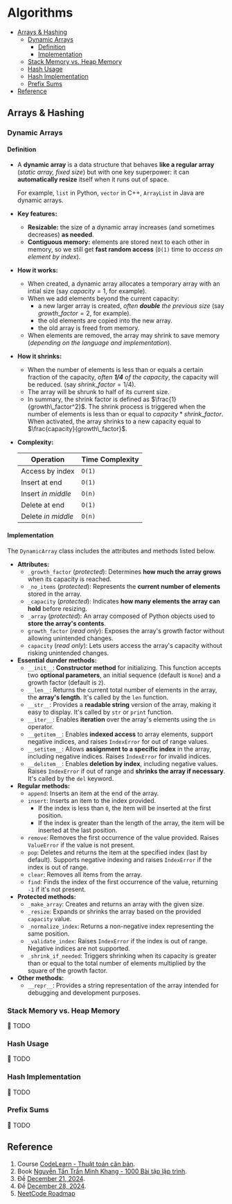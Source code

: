 # Algorithms  <!-- omit in toc -->

- [Arrays \& Hashing](#arrays--hashing)
  - [Dynamic Arrays](#dynamic-arrays)
    - [Definition](#definition)
    - [Implementation](#implementation)
  - [Stack Memory vs. Heap Memory](#stack-memory-vs-heap-memory)
  - [Hash Usage](#hash-usage)
  - [Hash Implementation](#hash-implementation)
  - [Prefix Sums](#prefix-sums)
- [Reference](#reference)


## Arrays & Hashing

### Dynamic Arrays

#### Definition

- A **dynamic array** is a data structure that behaves **like a regular array** (*static array, fixed size*) but with one key superpower: it can **automatically resize** itself when it runs out of space.

  For example, `list` in Python, `vector` in C++, `ArrayList` in Java are dynamic arrays.

- **Key features:**
  - **Resizable:** the size of a dynamic array increases (and sometimes decreases) **as needed**.
  - **Contiguous memory:** elements are stored next to each other in memory, so we still get **fast random access** (`O(1)` time to *access an element by index*).

- **How it works:**
  - When created, a dynamic array allocates a temporary array with an intial size (say $capacity = 1$, for example).
  - When we add elements beyond the current capacity:
    - a new larger array is created, *often **double** the previous size* (say $growth\_factor = 2$, for example).
    - the old elements are copied into the new array.
    - the old array is freed from memory.
  - When elements are removed, the array may shrink to save memory (*depending on the language and implementation*).
- **How it shrinks:**
  - When the number of elements is less than or equals a certain fraction of the capacity, *often **1/4** of the capacity*, the capacity will be reduced. (say $shrink\_factor = 1/4$).
  - The array will be shrunk to half of its current size.
  - In summary, the shrink factor is defined as $\frac{1}{growth\_factor^2}$. The shrink process is triggered when the number of elements is less than or equal to $capacity * shrink\_factor$. When activated, the array shrinks to a new capacity equal to $\frac{capacity}{growth\_factor}$.

- **Complexity:**

  | Operation          | Time Complexity |
  |--------------------|-----------------|
  | Access by index    | `O(1)`          |
  | Insert at end      | `O(1)`          |
  | Insert *in middle* | `O(n)`          |
  | Delete at end      | `O(1)`          |
  | Delete *in middle* | `O(n)`          |

#### Implementation

The `DynamicArray` class includes the attributes and methods listed below.

- **Attributes:**
  - `_growth_factor` (*protected*): Determines **how much the array grows** when its capacity is reached.
  - `_no_items` (*protected*): Represents the **current number of elements** stored in the array.
  - `_capacity` (*protected*): Indicates **how many elements the array can hold** before resizing.
  - `_array` (*protected*): An array composed of Python objects used to **store the array's contents**.
  - `growth_factor` (*read only*): Exposes the array's growth factor without allowing unintended changes.
  - `capacity` (*read only*): Lets users access the array's capacity without risking unintended changes.
- **Essential dunder methods:**
  - `__init__`: **Constructor method** for initializing. This function accepts two **optional parameters**, an initial sequence (default is `None`) and a growth factor (default is `2`).
  - `__len__`: Returns the current total number of elements in the array, the **array's length**. It's called by the `len` function.
  - `__str__`: Provides a **readable string** version of the array, making it easy to display. It's called by `str` or `print` function.
  - `__iter__`: Enables **iteration** over the array's elements using the `in` operator.
  - `__getitem__`: Enables **indexed access** to array elements, support negative indices, and raises `IndexError` for out of range values.
  - `__setitem__`: Allows **assignment to a specific index** in the array, including negative indices. Raises `IndexError` for invalid indices.
  - `__delitem__`: Enables **deletion by index**, including negative values. Raises `IndexError` if out of range and **shrinks the array if necessary**. It's called by the `del` keyword.
- **Regular methods:**
  - `append`: Inserts an item at the end of the array.
  - `insert`: Inserts an item to the index provided.
    - If the index is less than `0`, the item will be inserted at the first position.
    - If the index is greater than the length of the array, the item will be inserted at the last position.
  - `remove`: Removes the first occurrence of the value provided. Raises `ValueError` if the value is not present.
  - `pop`: Deletes and returns the item at the specified index (last by default). Supports negative indexing and raises `IndexError` if the index is out of range.
  - `clear`: Removes all items from the array.
  - `find`: Finds the index of the first occurrence of the value, returning `-1` if it's not present.
- **Protected methods:**
  - `_make_array`: Creates and returns an array with the given size.
  - `_resize`: Expands or shrinks the array based on the provided `capacity` value.
  - `_normalize_index`: Returns a non-negative index representing the same position.
  - `_validate_index`: Raises `IndexError` if the index is out of range. Negative indices are not supported.
  - `_shrink_if_needed`: Triggers shrinking when its capacity is greater than or equal to the total number of elements multiplied by the square of the growth factor.
- **Other methods:**
  - `__repr__`: Provides a string representation of the array intended for debugging and development purposes.


### Stack Memory vs. Heap Memory

:running: TODO

### Hash Usage

:walking: TODO

### Hash Implementation

:walking: TODO

### Prefix Sums

:walking: TODO

## Reference

1. Course [CodeLearn - Thuật toán căn bản](https://codelearn.io/learning/thuat-toan-can-ban).
2. Book [Nguyễn Tấn Trần Minh Khang - 1000 Bài tập lập trình](high_school/books/Nguyen_Tan_Tran_Minh_Khang_1000_bai_tap_lap_trinh.pdf).
3. Đề [December 21, 2024](high_school/books/DieuChinh_28_De_HSG_Huyen_TinTHCS.pdf).
4. Đề [December 28, 2024](high_school/books/De_2024_12_28.pdf).
5. [NeetCode Roadmap](https://neetcode.io/roadmap)
